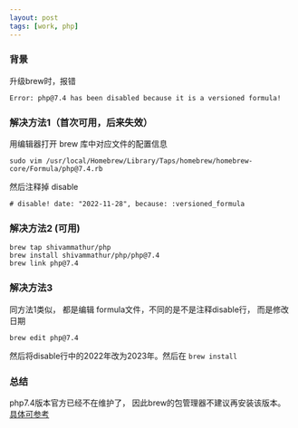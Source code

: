 ```yaml
---
layout: post
tags: [work, php]
---
```


### 背景

升级brew时，报错
```shell
Error: php@7.4 has been disabled because it is a versioned formula!
```

### 解决方法1（首次可用，后来失效）
用编辑器打开 brew 库中对应文件的配置信息
```shell 
sudo vim /usr/local/Homebrew/Library/Taps/homebrew/homebrew-core/Formula/php@7.4.rb 
```
然后注释掉 disable
``` shell
# disable! date: "2022-11-28", because: :versioned_formula
```

### 解决方法2 (可用)
```gitexclude
brew tap shivammathur/php
brew install shivammathur/php/php@7.4
brew link php@7.4
```


### 解决方法3
同方法1类似， 都是编辑 formula文件，不同的是不是注释disable行， 而是修改日期
```gitexclude
brew edit php@7.4
```
然后将disable行中的2022年改为2023年。然后在 `brew install`


### 总结
php7.4版本官方已经不在维护了， 因此brew的包管理器不建议再安装该版本。
[具体可参考](https://docs.brew.sh/Versions)


